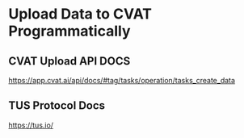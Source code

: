 # Upload Data to CVAT Programmatically

## CVAT Upload API DOCS
https://app.cvat.ai/api/docs/#tag/tasks/operation/tasks_create_data

## TUS Protocol Docs
https://tus.io/
